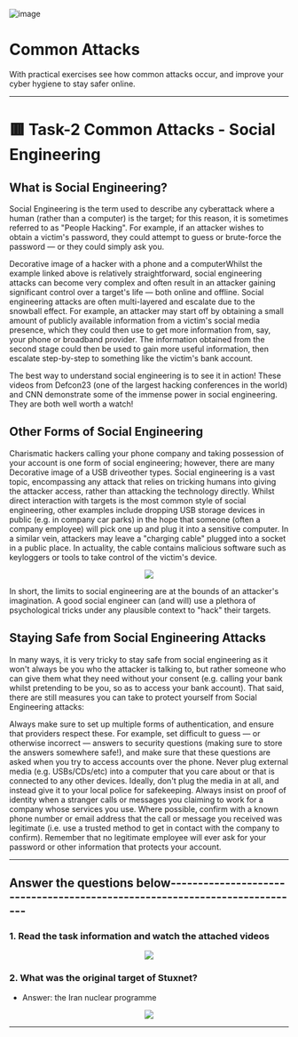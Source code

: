 ![image](https://user-images.githubusercontent.com/94435318/162364801-6471da34-9ead-4c33-a168-dfa55c93bdfb.png)

# Common Attacks

With practical exercises see how common attacks occur, and improve your cyber hygiene to stay safer online.

----------------------------------------------------------------------------------------------------------

# 🟥 Task-2 Common Attacks - Social Engineering

## What is Social Engineering?

Social Engineering is the term used to describe any cyberattack where a human (rather than a computer) is the target; for this reason, it is sometimes referred to as "People Hacking". For example, if an attacker wishes to obtain a victim's password, they could attempt to guess or brute-force the password — or they could simply ask you.

Decorative image of a hacker with a phone and a computerWhilst the example linked above is relatively straightforward, social engineering attacks can become very complex and often result in an attacker gaining significant control over a target's life — both online and offline. Social engineering attacks are often multi-layered and escalate due to the snowball effect. For example, an attacker may start off by obtaining a small amount of publicly available information from a victim's social media presence, which they could then use to get more information from, say, your phone or broadband provider. The information obtained from the second stage could then be used to gain more useful information, then escalate step-by-step to something like the victim's bank account.

The best way to understand social engineering is to see it in action! These videos from Defcon23 (one of the largest hacking conferences in the world) and CNN demonstrate some of the immense power in social engineering. They are both well worth a watch!


## Other Forms of Social Engineering

Charismatic hackers calling your phone company and taking possession of your account is one form of social engineering; however, there are many Decorative image of a USB driveother types. Social engineering is a vast topic, encompassing any attack that relies on tricking humans into giving the attacker access, rather than attacking the technology directly. Whilst direct interaction with targets is the most common style of social engineering, other examples include dropping USB storage devices in public (e.g. in company car parks) in the hope that someone (often a company employee) will pick one up and plug it into a sensitive computer. In a similar vein, attackers may leave a "charging cable" plugged into a socket in a public place. In actuality, the cable contains malicious software such as keyloggers or tools to take control of the victim's device.

<p align="center">
  <img src="https://user-images.githubusercontent.com/94435318/162368136-d1a6ddc9-fdd4-4fbb-a441-c8305182f6e8.png">
</p>  

In short, the limits to social engineering are at the bounds of an attacker's imagination. A good social engineer can (and will) use a plethora of psychological tricks under any plausible context to "hack" their targets.

## Staying Safe from Social Engineering Attacks

In many ways, it is very tricky to stay safe from social engineering as it won't always be you who the attacker is talking to, but rather someone who can give them what they need without your consent (e.g. calling your bank whilst pretending to be you, so as to access your bank account). That said, there are still measures you can take to protect yourself from Social Engineering attacks:

Always make sure to set up multiple forms of authentication, and ensure that providers respect these. For example, set difficult to guess — or otherwise incorrect — answers to security questions (making sure to store the answers somewhere safe!), and make sure that these questions are asked when you try to access accounts over the phone.
Never plug external media (e.g. USBs/CDs/etc) into a computer that you care about or that is connected to any other devices. Ideally, don't plug the media in at all, and instead give it to your local police for safekeeping.
Always insist on proof of identity when a stranger calls or messages you claiming to work for a company whose services you use. Where possible, confirm with a known phone number or email address that the call or message you received was legitimate (i.e. use a trusted method to get in contact with the company to confirm). Remember that no legitimate employee will ever ask for your password or other information that protects your account.

------------------------------------------------------------------------------------------------------

Answer the questions below---------------------------------------------------------------------------
--

### 1. Read the task information and watch the attached videos

<p align="center">
  <img src="https://user-images.githubusercontent.com/94435318/161687394-218a79b1-ce0d-49f2-8dfb-53600bdbed33.png">
</p>

### 2. What was the original target of Stuxnet?

- Answer: the Iran nuclear programme

<p align="center">
  <img src="https://user-images.githubusercontent.com/94435318/162368579-5dacb0b9-c99e-439c-b505-e8b32517ac2f.png">
</p>

------------------------------------------------------------------------------------------------------
